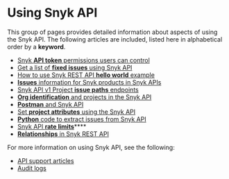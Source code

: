 # Using Snyk API

This group of pages provides detailed information about aspects of using the Snyk API. The following articles are included, listed here in alphabetical order by a **keyword**.

* [Snyk **API token** permissions users can control](api-token-permissions-users-can-control.md)
* [Get a list of **fixed issues** using Snyk API](get-a-list-of-fixed-issues-using-snyk-api.md)
* [How to use Snyk REST API **hello world** example](how-to-use-snyk-rest-api-hello-world-example.md)
* [**Issues** information for Snyk products in Snyk APIs](issues-information-for-snyk-products-in-snyk-apis.md)
* [Snyk API v1 Project **issue paths** endpoints](snyk-api-v1-path-endpoint-information.md)
* [**Org identification** and projects in the Snyk API](org-identification-and-projects-in-snyk-apis.md)
* [**Postman** and Snyk API](postman-and-snyk-api.md)
* [Set **project attributes** using the Snyk API](set-project-attributes-using-the-snyk-api.md)
* [**Python** code to extract issues from Snyk API](python-code-to-extract-issues-from-snyk-api.md)
* [Snyk API **rate limits**](snyk-api-rate-limits.md)****
* [**Relationships** in Snyk REST API](relationships-in-snyk-rest-api.md)

For more information on using Snyk API, see the following:

* [API support articles](https://support.snyk.io/hc/en-us/sections/360001344097-API)
* [Audit logs](../../features/user-and-group-management/managing-users-and-permissions/audit-logs.md)
